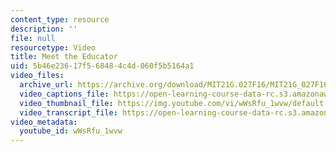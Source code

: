 ```yaml
---
content_type: resource
description: ''
file: null
resourcetype: Video
title: Meet the Educator
uid: 5b46e236-17f5-6848-4c4d-060f5b5164a1
video_files:
  archive_url: https://archive.org/download/MIT21G.027F16/MIT21G_027F16_educator_01_300k.mp4
  video_captions_file: https://open-learning-course-data-rc.s3.amazonaws.com/21g-027-asia-in-the-modern-world-images-representations-fall-2016/62c0d76fc612578a850283fc7d05b85b_1801224.vtt
  video_thumbnail_file: https://img.youtube.com/vi/wWsRfu_1wvw/default.jpg
  video_transcript_file: https://open-learning-course-data-rc.s3.amazonaws.com/21g-027-asia-in-the-modern-world-images-representations-fall-2016/47cd7ef8058cb79b1699bf690636e7a9_1801224.pdf
video_metadata:
  youtube_id: wWsRfu_1wvw
---
```

